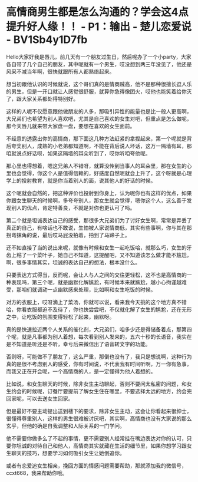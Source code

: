 # 高情商男生都是怎么沟通的？学会这4点提升好人缘！！ - P1：输出 - 楚儿恋爱说 - BV1Sb4y1D7fb

Hello大家好我是唇儿，前几天有一个朋友过生日，然后呢办了一个小party，大家各自带了几个自己的朋友，其中呢就有一个男生，哎没想到两三年没见了，他还是风采不减当年啊，很快就跟所有人都熟络起来。

想当初跟他认识的时候就说，这个哥们真的是情商贼高，他不是那种很擅长逗人乐的男生，但是一开口就让人感觉很舒服，就算你急得像团火，哎他也能笑着给你灭了，跟大家关系都处得特别好。

这样的人呢不仅愿意跟他做朋友的人多，那吸引异性的能量也是比一般人更高啊，大兄弟们也希望为别人喜欢吧，尤其是自己喜欢的女生对吧，但重点是怎么做呢，那今天唇儿就来带大家盘一盘，要想在喜欢的女生面前。

不经意的透露出你的高情商，那下面这几种方法赶紧的拿捏起来，第一个呢就是背后夸奖别人，成熟的小老弟都知道啊，不能在背后说人坏话，这万一隔墙有耳，那咱就说点好话呗，如果这隔墙的耳朵听到了，哎你听咱夸他呢。

那心里也得想着，嗯这兄弟人不错呀，就算没传到当事人的耳朵里，那在女生的心里也会觉得，你这个人是值得信赖的，好感度自然呢就会上升了，这个呀就是心理学上的投射教育，就是你当着别人的面，说其他人的好话的时候。

这个呢就会自然的，把这种评价也投射到你身上，认为呢你也有这样的优点，如果你跟女生聊天的时候啊，多夸夸别人，那女生就会觉得，嗯你这个人，这么善于发现别人的优点，肯定特善良，不就是对你也更认可了吗。

第二个就是坦诚表达自己的感受，那很多大兄弟们为了讨好女生啊，常常是弄丢了真正的自己，有啥话也不敢说，生怕被人家说情商低，其实有些事啊，你与其在那拐弯抹角的说，最后哎马屁没拍着，拍到了马蹄子上。

还不如直接了当的说出来呢，就像有时候和女生一起吃饭哈，就那么巧，女生的牙齿上粘了一个菜叶子，她自己不知道，这提醒吧，又不知道该怎么做才能不尴尬，啊，很多事情其实，坦诚的表达自己的想法，根本没什么。

只要表达方式得当，反而呢，会让人与人之间的交往更轻松，这不也是高情商的一种表现吗，第三个呢，就是幽默化解尴尬，有时候本来就尴尬，越小心拘谨越难受，那咱们就调动一点幽默感来处理，比如啊和女生吃饭的时候。

对方的衣服上，哎呀滴上了菜汤，你就可以说，看来我今天挑的这个地方真不错哈，你看衣服都迫不及待了，你也快尝尝吧，不仅就化解了女生的尴尬，还在无形之中，让吃饭的氛围变得轻松了起来，幽默呀。

真的是快速拉近两个人关系的催化剂，大兄弟们，咱多少还是得储备着点，那第四个呢，就是凡事都为别人着想，每次看到别人发来的，五六十秒的长语音，我实在是不知道是听还是不听，幸亏后来微信出了语音转文字的功能。

否则呀，可能做不了朋友了，这么严重，那倒也没有了，我只是想说啊，这种行为真的是很不考虑别人的感受，你有时间说，不代表我有时间听啊，万一你有急事，而我又正在开会呢，一个高情商的人，是一定懂得为他人着想的。

比如说，和女生聊天的时候，除非女生主动聊起，否则不要问太私密的问题，和女生约会的时候呢，订餐厅要提前了解女生住在哪里，不要选择太远的地方，约会完回家呢，可以去送女生回家。

但是最好不要主动提出送到楼下的要求，除非女生主动，这会让你看起来很绅士，很懂得尊重别人，这样的男生很难被讨厌吧，其实啊，高情商也没有大家说的那么玄乎，但他的确是自我调整和人际关系的一门学问。

他不需要你做多么了不起的事情，更不需要别人经常挂在嘴边表达对你的认可，只要你坦诚的对待自己和他人，高情商其实就藏在生活的细节里，如果你想学习跟女生聊天的技巧，想要学习如何吸引女生让她倒追你。

或者有恋爱追女生相亲，挽回方面的情感问题需要帮助，那就添加我的微信号，ccxt668，我来帮助你哦。